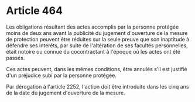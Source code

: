 # Article 464

Les obligations résultant des actes accomplis par la personne protégée moins de deux ans avant la publicité du jugement d'ouverture de la mesure de protection peuvent être réduites sur la seule preuve que son inaptitude à défendre ses intérêts, par suite de l'altération de ses facultés personnelles, était notoire ou connue du cocontractant à l'époque où les actes ont été passés.

Ces actes peuvent, dans les mêmes conditions, être annulés s'il est justifié d'un préjudice subi par la personne protégée.

Par dérogation à l'article 2252, l'action doit être introduite dans les cinq ans de la date du jugement d'ouverture de la mesure.
